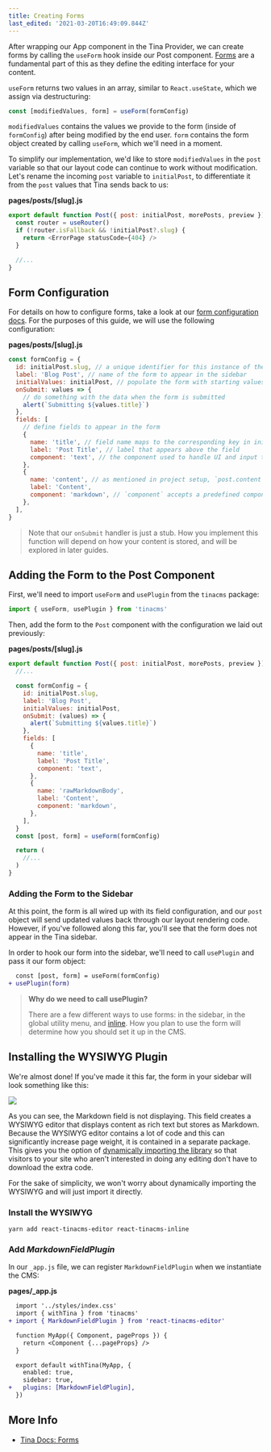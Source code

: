 ```yaml
---
title: Creating Forms
last_edited: '2021-03-20T16:49:09.844Z'
---
```


After wrapping our App component in the Tina Provider, we can create forms by calling the `useForm` hook inside our Post component. [Forms](/docs/plugins/forms) are a fundamental part of this as they define the editing interface for your content.

`useForm` returns two values in an array, similar to `React.useState`, which we assign via destructuring:

```js
const [modifiedValues, form] = useForm(formConfig)
```

`modifiedValues` contains the values we provide to the form (inside of `formConfig`) after being modified by the end user. `form` contains the form object created by calling `useForm`, which we'll need in a moment.

To simplify our implementation, we'd like to store `modifiedValues` in the `post` variable so that our layout code can continue to work without modification. Let's rename the incoming `post` variable to `initialPost`, to differentiate it from the `post` values that Tina sends back to us:

**pages/posts/\[slug\].js**

```js
export default function Post({ post: initialPost, morePosts, preview }) {
  const router = useRouter()
  if (!router.isFallback && !initialPost?.slug) {
    return <ErrorPage statusCode={404} />
  }

  //...
}
```

## Form Configuration

For details on how to configure forms, take a look at our [form configuration docs](/docs/plugins/forms#form-configuration). For the purposes of this guide, we will use the following configuration:

**pages/posts/\[slug\].js**

```js
const formConfig = {
  id: initialPost.slug, // a unique identifier for this instance of the form
  label: 'Blog Post', // name of the form to appear in the sidebar
  initialValues: initialPost, // populate the form with starting values
  onSubmit: values => {
    // do something with the data when the form is submitted
    alert(`Submitting ${values.title}`)
  },
  fields: [
    // define fields to appear in the form
    {
      name: 'title', // field name maps to the corresponding key in initialValues
      label: 'Post Title', // label that appears above the field
      component: 'text', // the component used to handle UI and input to the field
    },
    {
      name: 'content', // as mentioned in project setup, `post.content` will refer to the raw markdown.
      label: 'Content',
      component: 'markdown', // `component` accepts a predefined components or a custom React component
    },
  ],
}
```

> Note that our `onSubmit` handler is just a stub. How you implement this function will depend on how your content is stored, and will be explored in later guides.

## Adding the Form to the Post Component

First, we'll need to import `useForm` and `usePlugin` from the `tinacms` package:

```js
import { useForm, usePlugin } from 'tinacms'
```

Then, add the form to the `Post` component with the configuration we laid out previously:

**pages/posts/\[slug\].js**

```js
export default function Post({ post: initialPost, morePosts, preview }) {
  //...

  const formConfig = {
    id: initialPost.slug,
    label: 'Blog Post',
    initialValues: initialPost,
    onSubmit: (values) => {
      alert(`Submitting ${values.title}`)
    },
    fields: [
      {
        name: 'title',
        label: 'Post Title',
        component: 'text',
      },
      {
        name: 'rawMarkdownBody',
        label: 'Content',
        component: 'markdown',
      },
    ],
  }
  const [post, form] = useForm(formConfig)

  return (
    //...
  )
}
```

### Adding the Form to the Sidebar

At this point, the form is all wired up with its field configuration, and our `post` object will send updated values back through our layout rendering code. However, if you've followed along this far, you'll see that the form does not appear in the Tina sidebar.

In order to hook our form into the sidebar, we'll need to call `usePlugin` and pass it our form object:

```diff
  const [post, form] = useForm(formConfig)
+ usePlugin(form)
```

> **Why do we need to call usePlugin?**
>
> There are a few different ways to use forms: in the sidebar, in the global utility menu, and [inline](/docs/ui/inline-editing). How you plan to use the form will determine how you should set it up in the CMS.

## Installing the WYSIWYG Plugin

We're almost done! If you've made it this far, the form in your sidebar will look something like this:

![](/img/image.png)

As you can see, the Markdown field is not displaying. This field creates a WYSIWYG editor that displays content as rich text but stores as Markdown. Because the WYSIWYG editor contains a lot of code and this can significantly increase page weight, it is contained in a separate package. This gives you the option of [dynamically importing the library](/packages/react-tinacms-editor/#dynamic-imports) so that visitors to your site who aren't interested in doing any editing don't have to download the extra code.

For the sake of simplicity, we won't worry about dynamically importing the WYSIWYG and will just import it directly.

### Install the WYSIWYG

    yarn add react-tinacms-editor react-tinacms-inline

### Add _MarkdownFieldPlugin_

In our `_app.js` file, we can register `MarkdownFieldPlugin` when we instantiate the CMS:

**pages/\_app.js**

```diff
  import '../styles/index.css'
  import { withTina } from 'tinacms'
+ import { MarkdownFieldPlugin } from 'react-tinacms-editor'

  function MyApp({ Component, pageProps }) {
    return <Component {...pageProps} />
  }

  export default withTina(MyApp, {
    enabled: true,
    sidebar: true,
+   plugins: [MarkdownFieldPlugin],
  })
```

## More Info

- [Tina Docs: Forms](/docs/plugins/forms)
